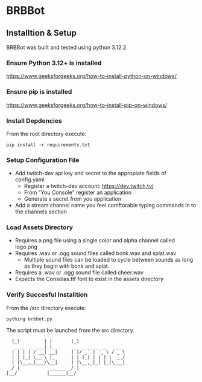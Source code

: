 # BRBBot

## Installtion & Setup
BRBBot was built and tested using python 3.12.2.

### Ensure Python 3.12+ is installed
https://www.geeksforgeeks.org/how-to-install-python-on-windows/

### Ensure pip is installed
https://www.geeksforgeeks.org/how-to-install-pip-on-windows/

### Install Depdencies
From the root directory execute:

```
pip install -r requirements.txt
```

### Setup Configuration File
- Add twitch-dev api key and secret to the appropiate fields of config.yaml
    + Register a twitch-dev account: https://dev.twitch.tv/
    + From "You Console" register an application
    + Generate a secret from you application
- Add a stream channel name you feel comftorable typing commands in to the channels section

### Load Assets Directory
- Requires a png file using a single color and alpha channel called logo.png
- Requires .wav or .ogg sound files called bonk.wav and splat.wav
    + Multiple sound files can be loaded to cycle between sounds as long as they begin with bonk and splat.
- Requires a .wav or .ogg sound file called cheer.wav
- Expects the Consolas.ttf font to exist in the assets directory

### Verify Succesful Installtion
From the /src directory execute:

```
pything brbbot.py
```

The script must be launched from the src directory.







      (_)         | |       (_)                 
       _ _   _ ___| |_       _  __ _ _ __   ___ 
      | | | | / __| __|     | |/ _` | '_ \ / _ \
      | | |_| \__ \ |_      | | (_| | | | |  __/
      | |\__,_|___/\__|     | |\__,_|_| |_|\___|
     _/ |           ______ _/ |                 
    |__/           |______|__/
